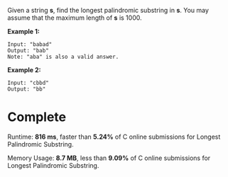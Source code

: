 Given a string **s**, find the longest palindromic substring in **s**. You may assume that the maximum length of **s** is 1000.

**Example 1:**
```
Input: "babad"
Output: "bab"
Note: "aba" is also a valid answer.
```
**Example 2:**
```
Input: "cbbd"
Output: "bb"
```

# Complete
Runtime: **816 ms**, faster than **5.24%** of C online submissions for Longest Palindromic Substring.

Memory Usage: **8.7 MB**, less than **9.09%** of C online submissions for Longest Palindromic Substring.